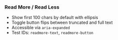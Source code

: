 ### Read More / Read Less

- Show first 100 chars by default with ellipsis
- Toggle button flips between truncated and full text
- Accessible via `aria-expanded`
- Test IDs: `readmore-text`, `readmore-button`
